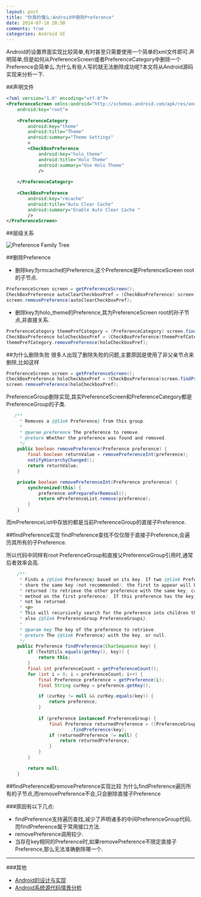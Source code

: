 ```yaml
---
layout: post
title: "你真的懂么:Android中删除Preference"
date: 2014-07-18 20:50
comments: true
categories: Android UI
---
```


Android的设置界面实现比较简单,有时甚至只需要使用一个简单的xml文件即可.声明简单,但是如何从PreferenceScreen或者PreferenceCategory中删除一个Preference会简单么.为什么有些人写的就无法删除成功呢?本文将从Android源码实现来分析一下.
<!--more-->
##声明文件
```xml
<?xml version="1.0" encoding="utf-8"?>
<PreferenceScreen xmlns:android="http://schemas.android.com/apk/res/android" 
    android:key="root">
    
	<PreferenceCategory 
	   	android:key="theme" 
	   	android:title="Theme"
	   	android:summary="Theme Settings"
	    >
		<CheckBoxPreference
		    android:key="holo_theme"
		    android:title="Holo Theme"
		    android:summary="Use Holo Theme"
		    />
		    
	</PreferenceCategory>
	
	<CheckBoxPreference
	    android:key="rmcache"
	    android:title="Auto Clear Cache"
	    android:summary="Enable Auto Clear Cache "
	    />
</PreferenceScreen>
```
##层级关系

![Preference Family Tree](https://asset.droidyue.com/broken_images_2014/preference_hierachy.png)

##删除Preference
  * 删除key为rmcache的Preference,这个Preference是PreferenceScreen root的子节点.
```java
PreferenceScreen screen = getPreferenceScreen();
CheckBoxPreference autoClearCheckboxPref = (CheckBoxPreference) screen.findPreference("rmcache");
screen.removePreference(autoClearCheckboxPref);
```

  * 删除key为holo_theme的Preference,其为PreferenceScreen root的孙子节点,非直接关系.
```java
PreferenceCategory themePrefCategory = (PreferenceCategory) screen.findPreference("theme");
CheckBoxPreference holoCheckboxPref = (CheckBoxPreference)themePrefCategory.findPreference("holo_theme");
themePrefCategory.removePreference(holoCheckboxPref);
```
##为什么删除失败
很多人出现了删除失败的问题,主要原因是使用了非父亲节点来删除,比如这样
```java
PreferenceScreen screen = getPreferenceScreen();
CheckBoxPreference holoCheckboxPref = (CheckBoxPreference)screen.findPreference("holo_theme");
screen.removePreference(holoCheckboxPref);
```
PreferenceGroup删除实现,其实PreferenceScreen和PreferenceCategory都是PreferenceGroup的子类.
```java
   /**
     * Removes a {@link Preference} from this group.
     * 
     * @param preference The preference to remove.
     * @return Whether the preference was found and removed.
     */
    public boolean removePreference(Preference preference) {
        final boolean returnValue = removePreferenceInt(preference);
        notifyHierarchyChanged();
        return returnValue;
    }

    private boolean removePreferenceInt(Preference preference) {
        synchronized(this) {
            preference.onPrepareForRemoval();
            return mPreferenceList.remove(preference);
        }
    }
```
而mPreferenceList中存放的都是当前PreferenceGroup的直接子Preference.

##findPreference实现
findPreference查找不仅仅限于直接子Preference,会遍历其所有的子Preference.

所以代码中同样有root PreferenceGroup和直接父PreferenceGroup引用时,通常后者效率会高.
```java
    /**
     * Finds a {@link Preference} based on its key. If two {@link Preference}
     * share the same key (not recommended), the first to appear will be
     * returned (to retrieve the other preference with the same key, call this
     * method on the first preference). If this preference has the key, it will
     * not be returned.
     * <p>
     * This will recursively search for the preference into children that are
     * also {@link PreferenceGroup PreferenceGroups}.
     * 
     * @param key The key of the preference to retrieve.
     * @return The {@link Preference} with the key, or null.
     */
    public Preference findPreference(CharSequence key) {
        if (TextUtils.equals(getKey(), key)) {
            return this;
        }
        final int preferenceCount = getPreferenceCount();
        for (int i = 0; i < preferenceCount; i++) {
            final Preference preference = getPreference(i);
            final String curKey = preference.getKey();

            if (curKey != null && curKey.equals(key)) {
                return preference;
            }
            
            if (preference instanceof PreferenceGroup) {
                final Preference returnedPreference = ((PreferenceGroup)preference)
                        .findPreference(key);
                if (returnedPreference != null) {
                    return returnedPreference;
                }
            }
        }

        return null;
    }
```

##findPreference和removePreference实现比较
为什么findPreference遍历所有的子节点,而removePreference不会,只会删除直接子Preference

###原因有以下几点:
  * findPreference支持遍历查找,减少了声明诸多的中间PreferenceGroup代码.而findPreference属于常用接口方法.
  * removePreference调用较少.
  * 当存在key相同的Preference时,如果removePreference不限定直接子Preference,那么无法准确删除哪一个.


----------
###其他
  * <a href="http://www.amazon.cn/gp/product/B00CJ368JS/ref=as_li_tf_tl?ie=UTF8&camp=536&creative=3200&creativeASIN=B00CJ368JS&linkCode=as2&tag=droidyue-23">Android的设计与实现</a><img src="http://ir-cn.amazon-adsystem.com/e/ir?t=droidyue-23&l=as2&o=28&a=B00CJ368JS" width="1" height="1" border="0" alt="" style="border:none !important; margin:0px !important;" />
  * <a href="http://www.amazon.cn/gp/product/B009OLU8EE/ref=as_li_tf_tl?ie=UTF8&camp=536&creative=3200&creativeASIN=B009OLU8EE&linkCode=as2&tag=droidyue-23">Android系统源代码情景分析</a><img src="http://ir-cn.amazon-adsystem.com/e/ir?t=droidyue-23&l=as2&o=28&a=B009OLU8EE" width="1" height="1" border="0" alt="" style="border:none !important; margin:0px !important;" />
